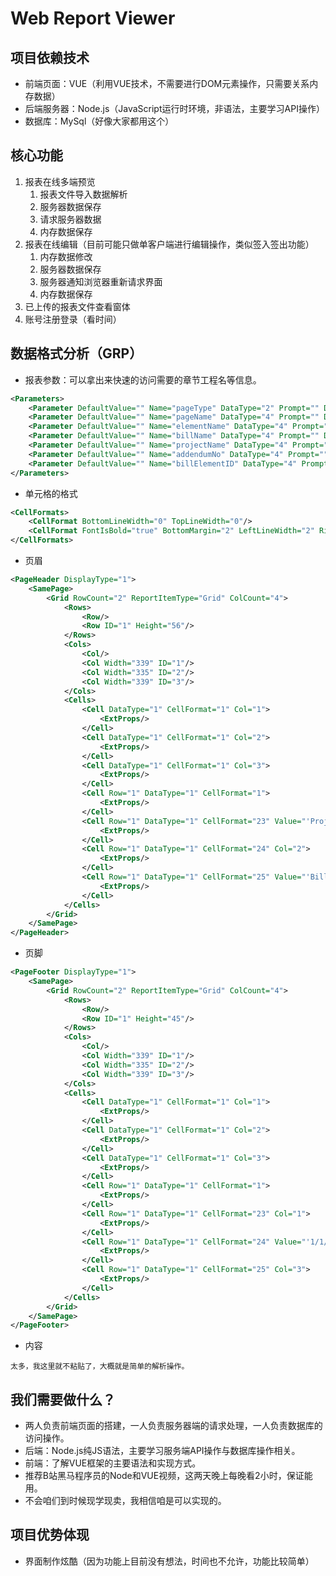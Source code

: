 # Web Report Viewer



##  项目依赖技术

+ 前端页面：VUE（利用VUE技术，不需要进行DOM元素操作，只需要关系内存数据）
+ 后端服务器：Node.js（JavaScript运行时环境，非语法，主要学习API操作）
+ 数据库：MySql（好像大家都用这个）



## 核心功能

1. 报表在线多端预览
   1. 报表文件导入数据解析
   2. 服务器数据保存
   3. 请求服务器数据
   4. 内存数据保存
2. 报表在线编辑（目前可能只做单客户端进行编辑操作，类似签入签出功能）
   1. 内存数据修改
   2. 服务器数据保存
   3. 服务器通知浏览器重新请求界面
   4. 内存数据保存
3. 已上传的报表文件查看窗体
4. 账号注册登录（看时间）



## 数据格式分析（GRP）

+ 报表参数：可以拿出来快速的访问需要的章节工程名等信息。

```xml
<Parameters>
    <Parameter DefaultValue="" Name="pageType" DataType="2" Prompt="" DataLength="0" Value="6" DesignDataType="1"/>
    <Parameter DefaultValue="" Name="pageName" DataType="4" Prompt="" DataLength="0" Value="1/1/1A" DesignDataType="1"/>
    <Parameter DefaultValue="" Name="elementName" DataType="4" Prompt="" DataLength="0" Value="Element" DesignDataType="1"/>
    <Parameter DefaultValue="" Name="billName" DataType="4" Prompt="" DataLength="0" Value="Bill" DesignDataType="1"/>
    <Parameter DefaultValue="" Name="projectName" DataType="4" Prompt="" DataLength="0" Value="Project-4" DesignDataType="1"/>
    <Parameter DefaultValue="" Name="addendumNo" DataType="4" Prompt="" DataLength="0" Value="" DesignDataType="1"/>
    <Parameter DefaultValue="" Name="billElementID" DataType="4" Prompt="" DataLength="0" Value="17152" DesignDataType="1"/>
</Parameters>
```



+ 单元格的格式

```xml
<CellFormats>
    <CellFormat BottomLineWidth="0" TopLineWidth="0"/>
    <CellFormat FontIsBold="true" BottomMargin="2" LeftLineWidth="2" RightLineWidth="1" FontName="'Arial'" FontSize="10" BottomLineWidth="1" TopLineWidth="2" TopMargin="2" VertAlignment="3" FontColor="4278190080" FontIsStrikeOut="false" RightMargin="2" HorzAlignment="3" FontIsUnderLine="false" FontIsItalic="false" LeftMargin="2"/>
</CellFormats>
```



+ 页眉

```xml
<PageHeader DisplayType="1">
    <SamePage>
        <Grid RowCount="2" ReportItemType="Grid" ColCount="4">
            <Rows>
                <Row/>
                <Row ID="1" Height="56"/>
            </Rows>
            <Cols>
                <Col/>
                <Col Width="339" ID="1"/>
                <Col Width="335" ID="2"/>
                <Col Width="339" ID="3"/>
            </Cols>
            <Cells>
                <Cell DataType="1" CellFormat="1" Col="1">
                    <ExtProps/>
                </Cell>
                <Cell DataType="1" CellFormat="1" Col="2">
                    <ExtProps/>
                </Cell>
                <Cell DataType="1" CellFormat="1" Col="3">
                    <ExtProps/>
                </Cell>
                <Cell Row="1" DataType="1" CellFormat="1">
                    <ExtProps/>
                </Cell>
                <Cell Row="1" DataType="1" CellFormat="23" Value="'Project-4'" Col="1">
                    <ExtProps/>
                </Cell>
                <Cell Row="1" DataType="1" CellFormat="24" Col="2">
                    <ExtProps/>
                </Cell>
                <Cell Row="1" DataType="1" CellFormat="25" Value="'Bill&#xa;Element'" Col="3">
                    <ExtProps/>
                </Cell>
            </Cells>
        </Grid>
    </SamePage>
</PageHeader>
```



+ 页脚

```xml
<PageFooter DisplayType="1">
    <SamePage>
        <Grid RowCount="2" ReportItemType="Grid" ColCount="4">
            <Rows>
                <Row/>
                <Row ID="1" Height="45"/>
            </Rows>
            <Cols>
                <Col/>
                <Col Width="339" ID="1"/>
                <Col Width="335" ID="2"/>
                <Col Width="339" ID="3"/>
            </Cols>
            <Cells>
                <Cell DataType="1" CellFormat="1" Col="1">
                    <ExtProps/>
                </Cell>
                <Cell DataType="1" CellFormat="1" Col="2">
                    <ExtProps/>
                </Cell>
                <Cell DataType="1" CellFormat="1" Col="3">
                    <ExtProps/>
                </Cell>
                <Cell Row="1" DataType="1" CellFormat="1">
                    <ExtProps/>
                </Cell>
                <Cell Row="1" DataType="1" CellFormat="23" Col="1">
                    <ExtProps/>
                </Cell>
                <Cell Row="1" DataType="1" CellFormat="24" Value="'1/1/1A '" Col="2">
                    <ExtProps/>
                </Cell>
                <Cell Row="1" DataType="1" CellFormat="25" Col="3">
                    <ExtProps/>
                </Cell>
            </Cells>
        </Grid>
    </SamePage>
</PageFooter>
```



+ 内容

```
太多，我这里就不粘贴了，大概就是简单的解析操作。
```



## 我们需要做什么？

+ 两人负责前端页面的搭建，一人负责服务器端的请求处理，一人负责数据库的访问操作。
+ 后端：Node.js纯JS语法，主要学习服务端API操作与数据库操作相关。
+ 前端：了解VUE框架的主要语法和实现方式。
+ 推荐B站黑马程序员的Node和VUE视频，这两天晚上每晚看2小时，保证能用。
+ 不会咱们到时候现学现卖，我相信咱是可以实现的。



## 项目优势体现

+ 界面制作炫酷（因为功能上目前没有想法，时间也不允许，功能比较简单）